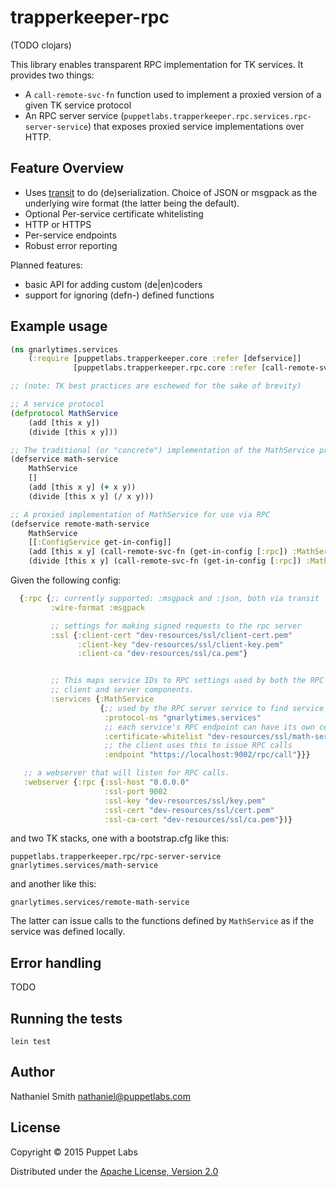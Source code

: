 # trapperkeeper-rpc

(TODO clojars)

This library enables transparent RPC implementation for TK
services. It provides two things:

 * A `call-remote-svc-fn` function used to implement a proxied version
   of a given TK service protocol
 * An RPC server service
   (`puppetlabs.trapperkeeper.rpc.services.rpc-server-service`) that
   exposes proxied service implementations over HTTP.

## Feature Overview

 * Uses [transit](https://github.com/cognitect/transit-clj) to do
   (de)serialization. Choice of JSON or msgpack as the underlying wire
   format (the latter being the default).
 * Optional Per-service certificate whitelisting
 * HTTP or HTTPS
 * Per-service endpoints
 * Robust error reporting

Planned features:

 * basic API for adding custom (de|en)coders
 * support for ignoring (defn-) defined functions

## Example usage

```clojure
(ns gnarlytimes.services
    (:require [puppetlabs.trapperkeeper.core :refer [defservice]]
              [puppetlabs.trapperkeeper.rpc.core :refer [call-remote-svc-fn]]))

;; (note: TK best practices are eschewed for the sake of brevity)

;; A service protocol
(defprotocol MathService
    (add [this x y])
    (divide [this x y]))

;; The traditional (or "concrete") implementation of the MathService protocol
(defservice math-service
    MathService
    []
    (add [this x y] (+ x y))
    (divide [this x y] (/ x y)))

;; A proxied implementation of MathService for use via RPC
(defservice remote-math-service
    MathService
    [[:ConfigService get-in-config]]
    (add [this x y] (call-remote-svc-fn (get-in-config [:rpc]) :MathService :add x y))
    (divide [this x y] (call-remote-svc-fn (get-in-config [:rpc]) :MathService :divide x y)))
```

Given the following config:

```clojure
  {:rpc {;; currently supported: :msgpack and :json, both via transit
         :wire-format :msgpack

         ;; settings for making signed requests to the rpc server
         :ssl {:client-cert "dev-resources/ssl/client-cert.pem"
               :client-key "dev-resources/ssl/client-key.pem"
               :client-ca "dev-resources/ssl/ca.pem"}


         ;; This maps service IDs to RPC settings used by both the RPC
         ;; client and server components.
         :services {:MathService
                    {;; used by the RPC server service to find service functions
                     :protocol-ns "gnarlytimes.services"
                     ;; each service's RPC endpoint can have its own cert whitelist
                     :certificate-whitelist "dev-resources/ssl/math-service-cert-whitelist"
                     ;; the client uses this to issue RPC calls
                     :endpoint "https://localhost:9002/rpc/call"}}}

   ;; a webserver that will listen for RPC calls.
   :webserver {:rpc {:ssl-host "0.0.0.0"
                     :ssl-port 9002
                     :ssl-key "dev-resources/ssl/key.pem"
                     :ssl-cert "dev-resources/ssl/cert.pem"
                     :ssl-ca-cert "dev-resources/ssl/ca.pem"})}
```

and two TK stacks, one with a bootstrap.cfg like this:

```
puppetlabs.trapperkeeper.rpc/rpc-server-service
gnarlytimes.services/math-service
```

and another like this:

```
gnarlytimes.services/remote-math-service
```

The latter can issue calls to the functions defined by `MathService`
as if the service was defined locally.

## Error handling

TODO

## Running the tests

`lein test`

## Author

Nathaniel Smith <nathaniel@puppetlabs.com>

## License

Copyright © 2015 Puppet Labs

Distributed under the [Apache License, Version 2.0](http://www.apache.org/licenses/LICENSE-2.0.html)
